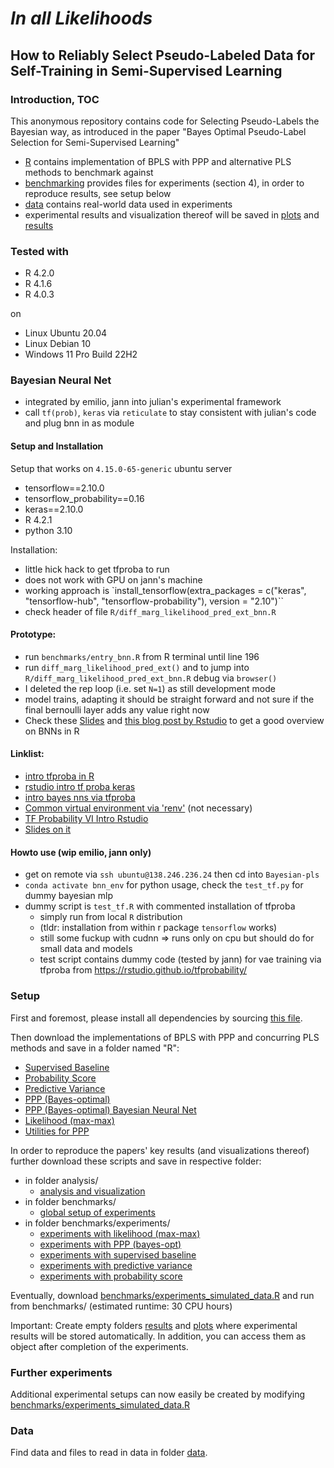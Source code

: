 
# *In all Likelihoods*

## How to Reliably Select Pseudo-Labeled Data for Self-Training in Semi-Supervised Learning



### Introduction, TOC
This anonymous repository contains code for Selecting Pseudo-Labels the Bayesian way, as introduced in the paper "Bayes Optimal Pseudo-Label Selection for Semi-Supervised Learning"

* [R](R) contains implementation of BPLS with PPP and alternative PLS methods to benchmark against
* [benchmarking](benchmarking) provides files for experiments (section 4), in order to reproduce results, see setup below
* [data](data) contains real-world data used in experiments
* experimental results and visualization thereof will be saved in [plots](plots) and [results](results) 


### Tested with

- R 4.2.0
- R 4.1.6
- R 4.0.3

on
- Linux Ubuntu 20.04
- Linux Debian 10
- Windows 11 Pro Build 22H2 

### Bayesian Neural Net 

* integrated by emilio, jann into julian's experimental framework
* call `tf(prob)`, `keras` via `reticulate` to stay consistent with julian's code and plug bnn in as module

#### Setup and Installation

Setup that works on `4.15.0-65-generic` ubuntu server

* tensorflow==2.10.0
* tensorflow_probability==0.16
* keras==2.10.0 
* R 4.2.1 
* python 3.10

Installation:

* little hick hack to get tfproba to run 
* does not work with GPU on jann's machine
* working approach is `install_tensorflow(extra_packages = c("keras", "tensorflow-hub", "tensorflow-probability"), version = "2.10")``
* check header of file `R/diff_marg_likelihood_pred_ext_bnn.R`

#### Prototype: 

* run `benchmarks/entry_bnn.R` from R terminal until line 196 
* run `diff_marg_likelihood_pred_ext()` and to jump into `R/diff_marg_likelihood_pred_ext_bnn.R` debug via `browser()`
* I deleted the rep loop (i.e. set `N=1`) as still development mode
* model trains, adapting it should be straight forward and not sure if the final bernoulli layer adds any value right now
* Check these [Slides](https://rstudio-pubs-static.s3.amazonaws.com/547114_25698a3b3e5440158fa78cd8e083bc89.html#40) and [this blog post by Rstudio](https://blogs.rstudio.com/ai/posts/2019-06-05-uncertainty-estimates-tfprobability/) to get a good overview on BNNs in R

#### Linklist:

* [intro tfproba in R](https://blogs.rstudio.com/ai/posts/2019-01-08-getting-started-with-tf-probability/)
* [rstudio intro tf proba keras](https://rstudio.github.io/tfprobability/)
* [intro bayes nns via tfproba](https://towardsdatascience.com/introduction-to-tensorflow-probability-6d5871586c0e)
* [Common virtual environment via 'renv'](https://alexweston013.medium.com/how-to-set-up-an-r-python-virtual-environment-using-renv-483f67d76206) (not necessary)
* [TF Probability VI Intro Rstudio](https://blogs.rstudio.com/ai/posts/2019-06-05-uncertainty-estimates-tfprobability/)
* [Slides on it](https://rstudio-pubs-static.s3.amazonaws.com/547114_25698a3b3e5440158fa78cd8e083bc89.html#40)

#### Howto use (wip emilio, jann only)

* get on remote via `ssh ubuntu@138.246.236.24` then cd into `Bayesian-pls`
* `conda activate bnn_env` for python usage, check the `test_tf.py` for dummy bayesian mlp 
* dummy script is `test_tf.R` with commented installation of tfproba 
    * simply run from local `R` distribution
    * (tldr: installation from within r package `tensorflow` works)
    * still some fuckup with cudnn => runs only on cpu but should do for small data and models
    * test script contains dummy code (tested by jann) for vae training via tfproba from https://rstudio.github.io/tfprobability/


### Setup

First and foremost, please install all dependencies by sourcing [this file](_setup_session.R).

Then download the implementations of BPLS with PPP and concurring PLS methods and save in a folder named "R":

* [Supervised Baseline](R/standard_supervised.R)
* [Probability Score](R/standard_self_training_conf.R)
* [Predictive Variance](R/standard_self_training.R)
* [PPP (Bayes-optimal)](R/diff_marg_likelihood_pred_ext.R)
* [PPP (Bayes-optimal) Bayesian Neural Net](R/diff_marg_likelihood_pred_ext_bnn.R)
* [Likelihood (max-max)](R/diff_marg_likelihood_pred.R)
* [Utilities for PPP](R/utils_diff_marg_likelihood.R)


In order to reproduce the papers' key results (and visualizations thereof) further download these scripts and save in respective folder:

* in folder analysis/
    * [analysis and visualization](analyze/analyze.R) 
* in folder benchmarks/
    * [global setup of experiments](benchmarks/run_benchmarks_simulated_data_p=60.R)
* in folder benchmarks/experiments/
    * [experiments with likelihood (max-max)](benchmarks/experiments/benchmark-dml-pred.R)
    * [experiments with PPP (bayes-opt)](benchmarks/experiments/benchmark-dml-pred-ext.R)
    * [experiments with supervised baseline](benchmarks/experiments/_benchmark-standard-supervised.R)
    * [experiments with predictive variance](benchmarks/experiments/_benchmark-standard-self-training.R)
    * [experiments with probability score](benchmarks/experiments/_benchmark-standard-self-training_conf.R)


Eventually, download [benchmarks/experiments_simulated_data.R](benchmarks/experiments_simulated_data.R) and run from benchmarks/ (estimated runtime: 30 CPU hours)

Important: Create empty folders [results](results) and [plots](plots) where experimental results will be stored automatically. In addition, you can access them as object after completion of the experiments.


### Further experiments

Additional experimental setups can now easily be created by modifying [benchmarks/experiments_simulated_data.R](benchmarks/experiments_simulated_data.R)


### Data

Find data and files to read in data in folder [data](data). 



